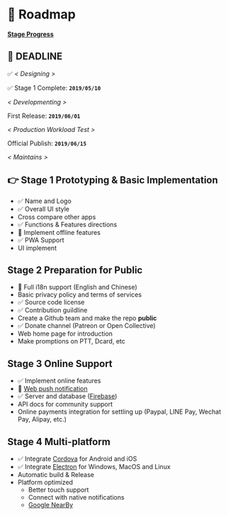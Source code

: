 # 🗻 Roadmap

[**Stage Progress**](https://github.com/antfu/breadsplit/projects/1)

## 🚨 DEADLINE

✅ *< Designing >*

✅ Stage 1 Complete: **`2019/05/10`**

*< Developmenting >*

First Release: **`2019/06/01`**

*< Production Workload Test >*

Official Publish: **`2019/06/15`**

*< Maintains >*

## 👉 Stage 1 Prototyping & Basic Implementation

- ✅ Name and Logo
- ✅ Overall UI style
- Cross compare other apps
- ✅ Functions & Features directions
- 🚧 Implement offline features
- ✅ PWA Support
- UI implement

## Stage 2 Preparation for Public

- 🚧 Full i18n support (English and Chinese)
- Basic privacy policy and terms of services
- ✅ Source code license
- ✅ Contribution guildline
- Create a Github team and make the repo **public**
- ✅ Donate channel (Patreon or Open Collective)
- Web home page for introduction
- Make promptions on PTT, Dcard, etc

## Stage 3 Online Support

- ✅ Implement online features
- 🚧 [Web push notification](https://developers.google.com/web/fundamentals/push-notifications/)
- ✅ Server and database ([Firebase](https://firebase.google.com/))
- API docs for community support
- Online payments integration for settling up (Paypal, LINE Pay, Wechat Pay, Alipay, etc.)

## Stage 4 Multi-platform

- ✅ Integrate [Cordova](https://cordova.apache.org/) for Android and iOS
- ✅ Integrate [Electron](https://electronjs.org/) for Windows, MacOS and Linux
- Automatic build & Release
- Platform optimized
  - Better touch support
  - Connect with native notifications
  - [Google NearBy](https://developers.google.com/nearby/messages/overview)
